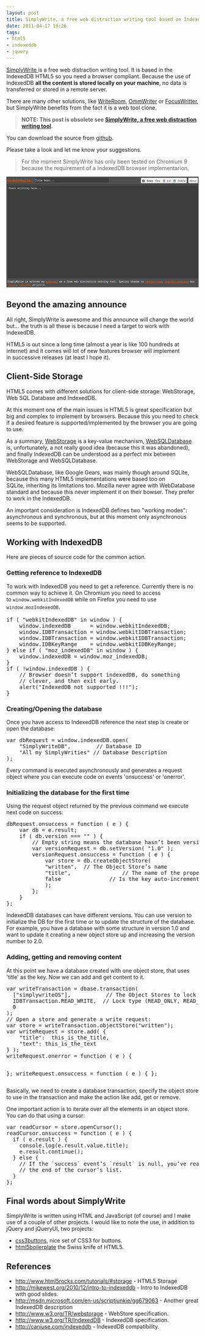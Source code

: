 ```yaml
---
layout: post
title: SimplyWrite, a free web distraction writing tool based on IndexedDB
date: 2011-04-17 19:26
tags:
- html5
- indexeddb
- jquery
---
```

<a href="http://www.acuriousanimal.com/SimplyWrite">SimplyWrite </a>is a free web distraction writing tool. It is based in the IndexedDB HTML5 so you need a browser compliant. Because the use of IndexedDB <strong>all the content is stored locally on your machine</strong>, no data is transferred or stored in a remote server.

<p>There are many other solutions, like <a href="http://www.hogbaysoftware.com/products/writeroom">WriteRoom</a>, <a href="http://www.ommwriter.com/">OmmWriter</a> or <a href="http://gottcode.org/focuswriter/">FocusWritter</a>, but SimplyWrite benefits from the fact it is a web tool clone.</p>

<blockquote><strong>NOTE: This post is obsolete see <a href="//2013/04/29/simplywrite-a-free-web-distraction-writing-tool.html">SimplyWrite, a free web distraction writing tool</a>.</strong></blockquote>

<p>You can download the source from <a href="https://github.com/acanimal/SimplyWrite">github</a>.</p>
<p>Please take a look and let me know your suggestions.</p>
<blockquote><p>For the moment SimplyWrite has only been tested on Chromium 9 because the requirement of a IndexedDB browser implementarion.</p></blockquote>
<p style="text-align: center;"><a href="http://www.acuriousanimal.com/SimplyWrite"><img class="aligncenter size-full wp-image-262" title="simplywrite" alt="" src="./images/simplywrite.png" width="507" height="290" /></a></p>
<h2>Beyond the amazing announce</h2>
<p>All right, SimplyWrite is awesome and this announce will change the world but... the truth is all these is because I need a target to work with IndexedDB.</p>
<p>HTML5 is out since a long time (almost a year is like 100 hundreds at internet) and it comes will lot of new features browser will implement in successive releases (at least I hope it).</p>
<h2>Client-Side Storage</h2>
<p>HTML5 comes with different solutions for client-side storage: WebStorage, Web SQL Database and IndexedDB.</p>
<p>At this moment one of the main issues is HTML5 is great specification but big and complex to implement by browsers. Because this you need to check if a desired feature is supported/implemented by the browser you are going to use.</p>
<p>As a summary, <a href="http://www.w3.org/TR/webstorage/">WebStorage</a> is a key-value mechanism, <a href="http://www.w3.org/TR/webdatabase/">WebSQLDatabase</a> is, unfortunately, a not really good idea (because this it was abandoned), and finally IndexedDB can be understood as a perfect mix between WebStorage and WebSQLDatabase.</p>
<p>WebSQLDatabase, like Google Gears, was mainly though around SQLite, because this many HTML5 implementations were based too on SQLite, inheriting its limitations too. Mozilla never agree with WebDatabase standard and because this never implement it on their bowser. They prefer to work in the IndexedDB.</p>
<p>An important consideration is IndexedDB defines two "working modes": asynchronous and synchronous, but at this moment only asynchronous seems to be supported.</p>
<h2>Working with IndexedDB</h2>
<p>Here are pieces of source code for the common action.</p>
<h3>Getting reference to IndexedDB</h3>
<p>To work with IndexedDB you need to get a reference. Currently there is no common way to achieve it. On Chromium you need to access to <span style="font-family: Consolas, Monaco, 'Courier New', Courier, monospace; font-size: 12px; line-height: 18px; white-space: pre;">window.webkitIndexedDB</span> while on Firefox you need to use <span style="font-family: Consolas, Monaco, 'Courier New', Courier, monospace; font-size: 12px; line-height: 18px; white-space: pre;">window.mozIndexedDB</span>.</p>
<pre class="brush:js">if ( "webkitIndexedDB" in window ) {
	window.indexedDB      = window.webkitIndexedDB;
	window.IDBTransaction = window.webkitIDBTransaction;
	window.IDBTransaction = window.webkitIDBTransaction;
	window.IDBKeyRange    = window.webkitIDBKeyRange;
} else if ( "moz_indexedDB" in window ) {
	window.indexedDB = window.moz_indexedDB;
}
if ( !window.indexedDB ) {
	// Browser doesn’t support indexedDB, do something
	// clever, and then exit early.
	alert("IndexedDB not supported !!!");
}</pre>
<h3>Creating/Opening the database</h3>
<p>Once you have access to IndexedDB reference the next step is create or open the database:</p>
<pre class="brush:js">var dbRequest = window.indexedDB.open(
	"SimplyWriteDB",        // Database ID
	"All my SimplyWrities" // Database Description
);</pre>
<p>Every command is executed asynchronously and generates a request object where you can execute code on events 'onsuccess' or 'onerror'.</p>
<h3>Initializing the database for the first time</h3>
<p>Using the request object returned by the previous command we execute next code on success:</p>
<pre class="brush:js">dbRequest.onsuccess = function ( e ) {
	var db = e.result;
	if ( db.version === "" ) {
		// Empty string means the database hasn’t been versioned.
		var versionRequest = db.setVersion( "1.0" );
		versionRequest.onsuccess = function ( e ) {
			var store = db.createObjectStore(
			"written",	// The Object Store’s name
			"title",  				// The name of the property to use as a key
			false         		// Is the key auto-incrementing?
			);
		};
	}
};</pre>
<p>IndexedDB databases can have different versions. You can use version to initialize the DB for the first time or to update the structure of the database. For example, you have a database with some structure in version 1.0 and want to update it creating a new object store up and increasing the version number to 2.0.</p>
<h3>Adding, getting and removing content</h3>
<p>At this point we have a database created with one object store, that uses 'title' as the key. Now we can add and get content to it.</p>
<pre class="brush:js">var writeTransaction = dbase.transaction(
  ["simplywriteOS"],           // The Object Stores to lock
  IDBTransaction.READ_WRITE,  // Lock type (READ_ONLY, READ_WRITE)
  0
);
// Open a store and generate a write request:
var store = writeTransaction.objectStore("written");
var writeRequest = store.add( {
    "title":  this_is_the_title,
    "text": this_is_the_text
} );
writeRequest.onerror = function ( e ) {

};
writeRequest.onsuccess = function ( e ) {
};</pre>
<p>Basically, we need to create a database transaction, specify the object store to use in the transaction and make the action like add, get or remove.</p>
<p>One important action is to iterate over all the elements in an object store. You can do that using a cursor:</p>
<pre class="brush:js">var readCursor = store.openCursor();
readCursor.onsuccess = function ( e ) {
  if ( e.result ) {
    console.log(e.result.value.title);
    e.result.continue();
  } else {
    // If the `success` event’s `result` is null, you’ve reached
    // the end of the cursor’s list.
  }
};</pre>
<h2>Final words about SimplyWrite</h2>
<p>SimplyWrite is written using HTML and JavaScript (of course) and I make use of a couple of other projects. I would like to note the use, in addition to jQuery and jQueryUI, two projects:</p>
<ul>
<li><a href="http://css3buttons.michaelhenriksen.dk/">css3buttons</a>, nice set of CSS3 for buttons.</li>
<li><a href="http://html5boilerplate.com/">html5boilerplate</a> the Swiss knife of HTML5.</li>
</ul>
<h2>References</h2>
<ul>
<li><a href="http://www.html5rocks.com/tutorials/#storage">http://www.html5rocks.com/tutorials/#storage</a> - HTML5 Storage</li>
<li><a href="http://mikewest.org/2010/12/intro-to-indexeddb">http://mikewest.org/2010/12/intro-to-indexeddb</a> - Intro to IndexedDB with good slides.</li>
<li><a href="http://msdn.microsoft.com/en-us/scriptjunkie/gg679063">http://msdn.microsoft.com/en-us/scriptjunkie/gg679063</a> - Another great IndexedDB description</li>
<li><a href="http://www.w3.org/TR/webstorage">http://www.w3.org/TR/webstorage</a> - WebStore specification.</li>
<li><a href="http://www.w3.org/TR/IndexedDB/">http://www.w3.org/TR/IndexedDB</a> - IndexedDB specification.</li>
<li><a href="http://caniuse.com/indexeddb">http://caniuse.com/indexeddb</a> - IndexedDB compatibility.</li>
</ul>
